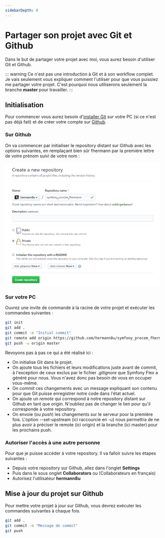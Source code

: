 ```yaml
---
sidebarDepth: 0
---
```


# Partager son projet avec Git et Github

Dans le but de partager votre projet avec moi, vous aurez besoin d'utiliser Git et Github.

::: warning
Ce n'est pas une introduction à Git et à son workflow complet. Je vais seulement vous expliquer comment l'utiliser pour que vous puissiez me partager votre projet. C'est pourquoi nous utiliserons seulement la branche **master** pour travailler.
:::

## Initialisation

Pour commencer vous aurez besoin d'[installer Git](https://git-scm.com/downloads) sur votre PC (si ce n'est pas déjà fait) et de créer votre compte sur [Github](https://github.com).

### Sur Github

On va commencer par initialiser le repository distant sur Github avec les options suivantes, en remplaçant bien sûr fhermann par la première lettre de votre prénom suivi de votre nom :

![Initialisation d'un nouveau repository](/img/git/new-repo.png)

### Sur votre PC

Ouvrez une invite de commande à la racine de votre projet et exécuter les commandes suivantes :

``` bash
git init
git add .
git commit -m "Initial commit"
git remote add origin https://github.com/hermann8u/symfony_procom_fhermann.git
git push -u origin master
```

Revoyons pas à pas ce qui a été réalisé ici :
- On initialise Git dans le projet.
- On ajoute tous les fichiers et leurs modifications juste avant de commit, à l'exception de ceux exclus par le fichier *.gitignore* que Symfony Flex a généré pour nous. Vous n'avez donc pas besoin de vous en occuper vous-même.
- On *commit* ces changements avec un message expliquant son contenu pour que Git puisse enregistrer notre code dans l'état actuel.
- On ajoute un *remote* qui correspond à notre repository distant sur Github en tant que *origin*. N'oubliez pas de changer le lien pour qu'il corresponde à votre repository.
- On envoie (ou *push*) les changements sur le serveur pour la première fois. L'option --set-upstream (ici raccourcie en *-u*) nous permettra de ne plus avoir à préciser le remote (ici origin) et la branche (ici master) pour les prochains push.

### Autoriser l'accès à une autre personne

Pour que je puisse accéder à votre repository. Il va falloir suivre les étapes suivantes :
- Depuis votre repository sur Github, allez dans l'onglet **Settings**
- Puis dans le sous onglet **Collaborators** ou (Collaborateurs en français)
- Autorisez l'utilisateur **hermann8u**

## Mise à jour du projet sur Github

Pour mettre votre projet à jour sur Github, vous devrez exécuter les commandes suivantes à chaque fois.
``` bash
git add .
git commit -m "Message de commit"
git push
```
